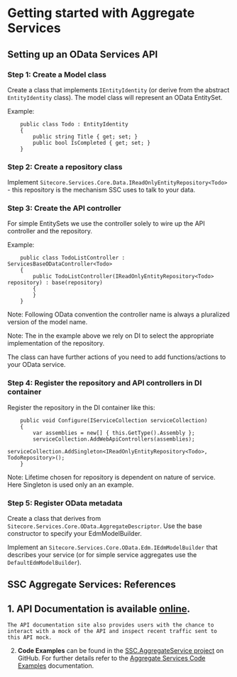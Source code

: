 # Getting started with Aggregate Services

## Setting up an OData Services API

### Step 1: Create a Model class

Create a class that implements `IEntityIdentity` (or derive from the abstract `EntityIdentity` class). The model class will represent an OData EntitySet.

Example:

```
    public class Todo : EntityIdentity
    {
        public string Title { get; set; }
        public bool IsCompleted { get; set; }
    }
```

### Step 2: Create a repository class

Implement `Sitecore.Services.Core.Data.IReadOnlyEntityRepository<Todo>` - this repository is the mechanism SSC uses to talk to your data.

### Step 3: Create the API controller 

For simple EntitySets we use the controller solely to wire up the API controller and the repository.

Example:

```
    public class TodoListController : ServicesBaseODataController<Todo>
    {
        public TodoListController(IReadOnlyEntityRepository<Todo> repository) : base(repository)
        {
        }
    }
```

Note: Following OData convention the controller name is always a pluralized version of the model name. 

Note: The in the example above we rely on DI to select the appropriate implementation of the repository.

The class can have further actions of you need to add functions/actions to your OData service.

### Step 4: Register the repository and API controllers in DI container

Register the repository in the DI container like this:

```
    public void Configure(IServiceCollection serviceCollection)
    {
        var assemblies = new[] { this.GetType().Assembly };
        serviceCollection.AddWebApiControllers(assemblies);
        serviceCollection.AddSingleton<IReadOnlyEntityRepository<Todo>, TodoRepository>();
    }
```

Note: Lifetime chosen for repository is dependent on nature of service. Here Singleton is used only an an example.

### Step 5: Register OData metadata

Create a class that derives from `Sitecore.Services.Core.OData.AggregateDescriptor`. Use the base constructor to specify your EdmModelBuilder.

Implement an `Sitecore.Services.Core.OData.Edm.IEdmModelBuilder` that describes your service (or for simple service aggregates use the `DefaultEdmModelBuilder`). 


## SSC Aggregate Services: References

## 1. **API Documentation** is available [online](http://bit.ly/ssc-docs-aggregate).

    The API documentation site also provides users with the chance to interact with a mock of the API and inspect recent traffic sent to this API mock.

2. **Code Examples** can be found in the [SSC.AggregateService project](http://bit.ly/ssc-aggregate) on GitHub. For further details refer to the [Aggregate Services Code Examples](Aggregate-Services-Code-Examples.md) documentation.
